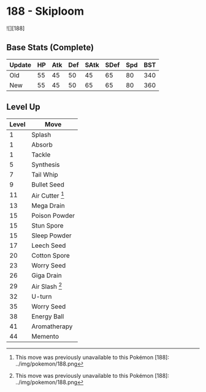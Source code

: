 # 188 - Skiploom
![][188]

## Base Stats (Complete)

Update | HP | Atk | Def | SAtk | SDef | Spd | BST
---    | ---| --- | --- | ---  | ---  | --- | ---
Old    | 55 |  45 |  50 |  45  |  65  |  80  |  340
New    | 55 |  45 |  50 |  65  |  65  |  80  |  360

## Level Up

Level | Move
---   | ---
  1   | Splash
  1   | Absorb
  1   | Tackle
  5   | Synthesis
  7   | Tail Whip
  9   | Bullet Seed
 11   | Air Cutter [^1]
 13   | Mega Drain
 15   | Poison Powder
 15   | Stun Spore
 15   | Sleep Powder
 17   | Leech Seed
 20   | Cotton Spore
 23   | Worry Seed
 26   | Giga Drain
 29   | Air Slash [^1]
 32   | U-turn
 35   | Worry Seed
 38   | Energy Ball
 41   | Aromatherapy
 44   | Memento

[^1]: This move was previously unavailable to this Pokémon
[188]: ../img/pokemon/188.png
